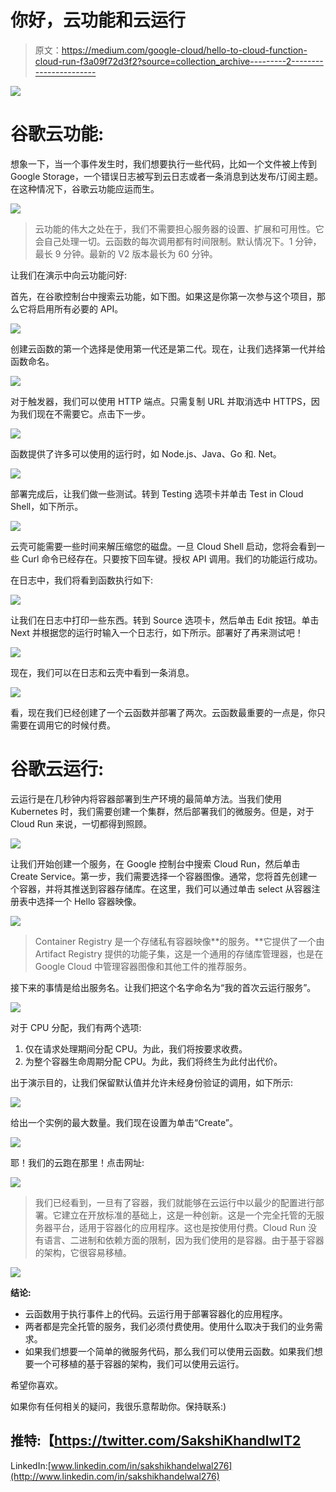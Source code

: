 # 你好，云功能和云运行

> 原文：<https://medium.com/google-cloud/hello-to-cloud-function-cloud-run-f3a09f72d3f2?source=collection_archive---------2----------------------->

![](img/e81100b47ed9d47455593dfbeefd1d60.png)

# 谷歌云功能:

想象一下，当一个事件发生时，我们想要执行一些代码，比如一个文件被上传到 Google Storage，一个错误日志被写到云日志或者一条消息到达发布/订阅主题。在这种情况下，谷歌云功能应运而生。

![](img/94f431008fc4ad9b4f97a291dd8add2c.png)

> 云功能的伟大之处在于，我们不需要担心服务器的设置、扩展和可用性。它会自己处理一切。云函数的每次调用都有时间限制。默认情况下。1 分钟，最长 9 分钟。最新的 V2 版本最长为 60 分钟。

让我们在演示中向云功能问好:

首先，在谷歌控制台中搜索云功能，如下图。如果这是你第一次参与这个项目，那么它将启用所有必要的 API。

![](img/cbe62b04090223357e70b8c8c0ea2d79.png)

创建云函数的第一个选择是使用第一代还是第二代。现在，让我们选择第一代并给函数命名。

![](img/5fc319aa5caaa63d1d35c184fc8d7c8b.png)

对于触发器，我们可以使用 HTTP 端点。只需复制 URL 并取消选中 HTTPS，因为我们现在不需要它。点击下一步。

![](img/7ca0ea32cd9f1b619821670381d128f2.png)

函数提供了许多可以使用的运行时，如 Node.js、Java、Go 和. Net。

![](img/43442f4826a8da5ae5e62947044abe75.png)

部署完成后，让我们做一些测试。转到 Testing 选项卡并单击 Test in Cloud Shell，如下所示。

![](img/c9bcefb10096ee94d2e178037e2ff369.png)

云壳可能需要一些时间来解压缩您的磁盘。一旦 Cloud Shell 启动，您将会看到一些 Curl 命令已经存在。只要按下回车键。授权 API 调用。我们的功能运行成功。

在日志中，我们将看到函数执行如下:

![](img/4308bb939dda75471ad5629687cee595.png)

让我们在日志中打印一些东西。转到 Source 选项卡，然后单击 Edit 按钮。单击 Next 并根据您的运行时输入一个日志行，如下所示。部署好了再来测试吧！

![](img/56f3425a223d9f7b7c953a7dd51b9533.png)

现在，我们可以在日志和云壳中看到一条消息。

![](img/e38be30a3362a2c29219f446d39e9262.png)

看，现在我们已经创建了一个云函数并部署了两次。云函数最重要的一点是，你只需要在调用它的时候付费。

# 谷歌云运行:

云运行是在几秒钟内将容器部署到生产环境的最简单方法。当我们使用 Kubernetes 时，我们需要创建一个集群，然后部署我们的微服务。但是，对于 Cloud Run 来说，一切都得到照顾。

![](img/fa2fa1c2baeea89da5bd396b3f0e5dea.png)

让我们开始创建一个服务，在 Google 控制台中搜索 Cloud Run，然后单击 Create Service。第一步，我们需要选择一个容器图像。通常，您将首先创建一个容器，并将其推送到容器存储库。在这里，我们可以通过单击 select 从容器注册表中选择一个 Hello 容器映像。

![](img/ba6f346e95bbe42eff21b0de5a7a4b0f.png)

> Container Registry 是一个存储私有容器映像**的服务。**它提供了一个由 Artifact Registry 提供的功能子集，这是一个通用的存储库管理器，也是在 Google Cloud 中管理容器图像和其他工件的推荐服务。

接下来的事情是给出服务名。让我们把这个名字命名为“我的首次云运行服务”。

![](img/cad174dc4a260810f03228cd9601e403.png)

对于 CPU 分配，我们有两个选项:

1.  仅在请求处理期间分配 CPU。为此，我们将按要求收费。
2.  为整个容器生命周期分配 CPU。为此，我们将终生为此付出代价。

出于演示目的，让我们保留默认值并允许未经身份验证的调用，如下所示:

![](img/07b14e35cf5f150aa75a6bd22c7078d0.png)

给出一个实例的最大数量。我们现在设置为单击“Create”。

![](img/243bf0c7c107aff77ea49df3ef942931.png)

耶！我们的云跑在那里！点击网址:

![](img/1ecdf4a1fc498e46c8d88794feef881b.png)

> 我们已经看到，一旦有了容器，我们就能够在云运行中以最少的配置进行部署。它建立在开放标准的基础上，这是一种创新。这是一个完全托管的无服务器平台，适用于容器化的应用程序。这也是按使用付费。Cloud Run 没有语言、二进制和依赖方面的限制，因为我们使用的是容器。由于基于容器的架构，它很容易移植。

![](img/6f94feb9c92604805320bc8dcf26d780.png)

**结论:**

*   云函数用于执行事件上的代码。云运行用于部署容器化的应用程序。
*   两者都是完全托管的服务，我们必须付费使用。使用什么取决于我们的业务需求。
*   如果我们想要一个简单的微服务代码，那么我们可以使用云函数。如果我们想要一个可移植的基于容器的架构，我们可以使用云运行。

希望你喜欢。

如果你有任何相关的疑问，我很乐意帮助你。保持联系:)

## 推特:【https://twitter.com/SakshiKhandlwlT2
LinkedIn:[www.linkedin.com/in/sakshikhandelwal276](http://www.linkedin.com/in/sakshikhandelwal276)